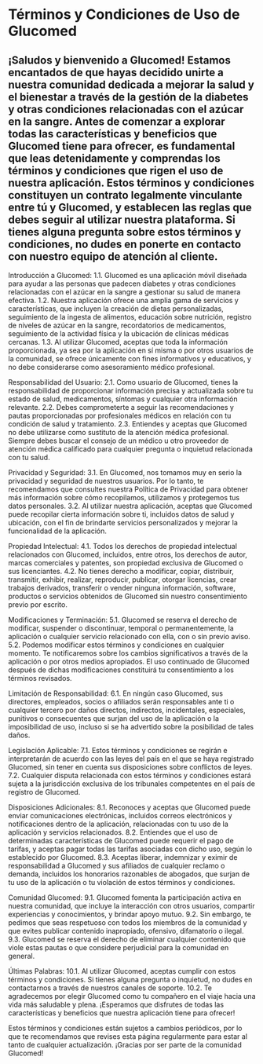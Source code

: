 # Términos y Condiciones de Uso de Glucomed

## ¡Saludos y bienvenido a Glucomed! Estamos encantados de que hayas decidido unirte a nuestra comunidad dedicada a mejorar la salud y el bienestar a través de la gestión de la diabetes y otras condiciones relacionadas con el azúcar en la sangre. Antes de comenzar a explorar todas las características y beneficios que Glucomed tiene para ofrecer, es fundamental que leas detenidamente y comprendas los términos y condiciones que rigen el uso de nuestra aplicación. Estos términos y condiciones constituyen un contrato legalmente vinculante entre tú y Glucomed, y establecen las reglas que debes seguir al utilizar nuestra plataforma. Si tienes alguna pregunta sobre estos términos y condiciones, no dudes en ponerte en contacto con nuestro equipo de atención al cliente.

Introducción a Glucomed:
1.1. Glucomed es una aplicación móvil diseñada para ayudar a las personas que padecen diabetes y otras condiciones relacionadas con el azúcar en la sangre a gestionar su salud de manera efectiva.
1.2. Nuestra aplicación ofrece una amplia gama de servicios y características, que incluyen la creación de dietas personalizadas, seguimiento de la ingesta de alimentos, educación sobre nutrición, registro de niveles de azúcar en la sangre, recordatorios de medicamentos, seguimiento de la actividad física y la ubicación de clínicas médicas cercanas.
1.3. Al utilizar Glucomed, aceptas que toda la información proporcionada, ya sea por la aplicación en sí misma o por otros usuarios de la comunidad, se ofrece únicamente con fines informativos y educativos, y no debe considerarse como asesoramiento médico profesional.

Responsabilidad del Usuario:
2.1. Como usuario de Glucomed, tienes la responsabilidad de proporcionar información precisa y actualizada sobre tu estado de salud, medicamentos, síntomas y cualquier otra información relevante.
2.2. Debes comprometerte a seguir las recomendaciones y pautas proporcionadas por profesionales médicos en relación con tu condición de salud y tratamiento.
2.3. Entiendes y aceptas que Glucomed no debe utilizarse como sustituto de la atención médica profesional. Siempre debes buscar el consejo de un médico u otro proveedor de atención médica calificado para cualquier pregunta o inquietud relacionada con tu salud.

Privacidad y Seguridad:
3.1. En Glucomed, nos tomamos muy en serio la privacidad y seguridad de nuestros usuarios. Por lo tanto, te recomendamos que consultes nuestra Política de Privacidad para obtener más información sobre cómo recopilamos, utilizamos y protegemos tus datos personales.
3.2. Al utilizar nuestra aplicación, aceptas que Glucomed puede recopilar cierta información sobre ti, incluidos datos de salud y ubicación, con el fin de brindarte servicios personalizados y mejorar la funcionalidad de la aplicación.

Propiedad Intelectual:
4.1. Todos los derechos de propiedad intelectual relacionados con Glucomed, incluidos, entre otros, los derechos de autor, marcas comerciales y patentes, son propiedad exclusiva de Glucomed o sus licenciantes.
4.2. No tienes derecho a modificar, copiar, distribuir, transmitir, exhibir, realizar, reproducir, publicar, otorgar licencias, crear trabajos derivados, transferir o vender ninguna información, software, productos o servicios obtenidos de Glucomed sin nuestro consentimiento previo por escrito.

Modificaciones y Terminación:
5.1. Glucomed se reserva el derecho de modificar, suspender o discontinuar, temporal o permanentemente, la aplicación o cualquier servicio relacionado con ella, con o sin previo aviso.
5.2. Podemos modificar estos términos y condiciones en cualquier momento. Te notificaremos sobre los cambios significativos a través de la aplicación o por otros medios apropiados. El uso continuado de Glucomed después de dichas modificaciones constituirá tu consentimiento a los términos revisados.

Limitación de Responsabilidad:
6.1. En ningún caso Glucomed, sus directores, empleados, socios o afiliados serán responsables ante ti o cualquier tercero por daños directos, indirectos, incidentales, especiales, punitivos o consecuentes que surjan del uso de la aplicación o la imposibilidad de uso, incluso si se ha advertido sobre la posibilidad de tales daños.

Legislación Aplicable:
7.1. Estos términos y condiciones se regirán e interpretarán de acuerdo con las leyes del país en el que se haya registrado Glucomed, sin tener en cuenta sus disposiciones sobre conflictos de leyes.
7.2. Cualquier disputa relacionada con estos términos y condiciones estará sujeta a la jurisdicción exclusiva de los tribunales competentes en el país de registro de Glucomed.

Disposiciones Adicionales:
8.1. Reconoces y aceptas que Glucomed puede enviar comunicaciones electrónicas, incluidos correos electrónicos y notificaciones dentro de la aplicación, relacionadas con tu uso de la aplicación y servicios relacionados.
8.2. Entiendes que el uso de determinadas características de Glucomed puede requerir el pago de tarifas, y aceptas pagar todas las tarifas asociadas con dicho uso, según lo establecido por Glucomed.
8.3. Aceptas liberar, indemnizar y eximir de responsabilidad a Glucomed y sus afiliados de cualquier reclamo o demanda, incluidos los honorarios razonables de abogados, que surjan de tu uso de la aplicación o tu violación de estos términos y condiciones.

Comunidad Glucomed:
9.1. Glucomed fomenta la participación activa en nuestra comunidad, que incluye la interacción con otros usuarios, compartir experiencias y conocimientos, y brindar apoyo mutuo.
9.2. Sin embargo, te pedimos que seas respetuoso con todos los miembros de la comunidad y que evites publicar contenido inapropiado, ofensivo, difamatorio o ilegal.
9.3. Glucomed se reserva el derecho de eliminar cualquier contenido que viole estas pautas o que considere perjudicial para la comunidad en general.

Últimas Palabras:
10.1. Al utilizar Glucomed, aceptas cumplir con estos términos y condiciones. Si tienes alguna pregunta o inquietud, no dudes en contactarnos a través de nuestros canales de soporte.
10.2. Te agradecemos por elegir Glucomed como tu compañero en el viaje hacia una vida más saludable y plena. ¡Esperamos que disfrutes de todas las características y beneficios que nuestra aplicación tiene para ofrecer!

Estos términos y condiciones están sujetos a cambios periódicos, por lo que te recomendamos que revises esta página regularmente para estar al tanto de cualquier actualización. ¡Gracias por ser parte de la comunidad Glucomed!